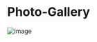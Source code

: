 # Photo-Gallery
![image](https://github.com/mertcetiin/Photo-Gallery/assets/102957602/56c25ad7-ee15-48e1-841f-9e5a0fea7c37)
